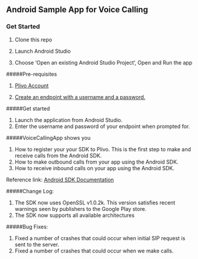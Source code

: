 ## Android Sample App for Voice Calling

### Get Started

1. Clone this repo

2. Launch Android Studio

3. Choose ‘Open an existing Android Studio Project’, Open and Run the app


#####Pre-requisites

1. [Plivo Account](https://manage.plivo.com/accounts/register/)

2. [Create an endpoint with a username and a password.](https://manage.plivo.com/endpoint/create/)


#####Get started
	
1. Launch the application from Android Studio.
2. Enter the username and password of your endpoint when prompted for.
	
#####VoiceCallingApp shows you

1. How to register your your SDK to Plivo. This is the first step to make and receive calls from the Android SDK.
2. How to make outbound calls from your app using the Android SDK.
3. How to receive inbound calls on your app using the Android SDK.

Reference link: [Android SDK Documentation](https://www.plivo.com/docs/sdk/android/)

#####Change Log:

1. The SDK now uses OpenSSL v1.0.2k. This version satisfies recent warnings seen by publishers to the Google Play store.
2. The SDK now supports all available architectures

#####Bug Fixes:

1. Fixed a number of crashes that could occur when initial SIP request is sent to the server.
2. Fixed a number of crashes that could occur when we make calls.



